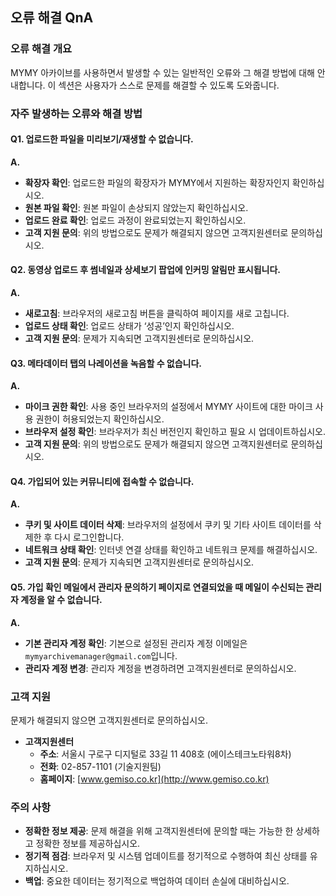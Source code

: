 ## 오류 해결 QnA

### 오류 해결 개요

MYMY 아카이브를 사용하면서 발생할 수 있는 일반적인 오류와 그 해결 방법에 대해 안내합니다. 이 섹션은 사용자가 스스로 문제를 해결할 수 있도록 도와줍니다.

### 자주 발생하는 오류와 해결 방법

#### Q1. 업로드한 파일을 미리보기/재생할 수 없습니다.
**A.**
- **확장자 확인**: 업로드한 파일의 확장자가 MYMY에서 지원하는 확장자인지 확인하십시오.
- **원본 파일 확인**: 원본 파일이 손상되지 않았는지 확인하십시오.
- **업로드 완료 확인**: 업로드 과정이 완료되었는지 확인하십시오.
- **고객 지원 문의**: 위의 방법으로도 문제가 해결되지 않으면 고객지원센터로 문의하십시오.

#### Q2. 동영상 업로드 후 썸네일과 상세보기 팝업에 인커밍 알림만 표시됩니다.
**A.**
- **새로고침**: 브라우저의 새로고침 버튼을 클릭하여 페이지를 새로 고칩니다.
- **업로드 상태 확인**: 업로드 상태가 ‘성공’인지 확인하십시오.
- **고객 지원 문의**: 문제가 지속되면 고객지원센터로 문의하십시오.

#### Q3. 메타데이터 탭의 나레이션을 녹음할 수 없습니다.
**A.**
- **마이크 권한 확인**: 사용 중인 브라우저의 설정에서 MYMY 사이트에 대한 마이크 사용 권한이 허용되었는지 확인하십시오.
- **브라우저 설정 확인**: 브라우저가 최신 버전인지 확인하고 필요 시 업데이트하십시오.
- **고객 지원 문의**: 위의 방법으로도 문제가 해결되지 않으면 고객지원센터로 문의하십시오.

#### Q4. 가입되어 있는 커뮤니티에 접속할 수 없습니다.
**A.**
- **쿠키 및 사이트 데이터 삭제**: 브라우저의 설정에서 쿠키 및 기타 사이트 데이터를 삭제한 후 다시 로그인합니다.
- **네트워크 상태 확인**: 인터넷 연결 상태를 확인하고 네트워크 문제를 해결하십시오.
- **고객 지원 문의**: 문제가 지속되면 고객지원센터로 문의하십시오.

#### Q5. 가입 확인 메일에서 관리자 문의하기 페이지로 연결되었을 때 메일이 수신되는 관리자 계정을 알 수 없습니다.
**A.**
- **기본 관리자 계정 확인**: 기본으로 설정된 관리자 계정 이메일은 `mymyarchivemanager@gmail.com`입니다.
- **관리자 계정 변경**: 관리자 계정을 변경하려면 고객지원센터로 문의하십시오.

### 고객 지원

문제가 해결되지 않으면 고객지원센터로 문의하십시오.

- **고객지원센터**
  - **주소**: 서울시 구로구 디지털로 33길 11 408호 (에이스테크노타워8차)
  - **전화**: 02-857-1101 (기술지원팀)
  - **홈페이지**: [www.gemiso.co.kr](http://www.gemiso.co.kr)

### 주의 사항

- **정확한 정보 제공**: 문제 해결을 위해 고객지원센터에 문의할 때는 가능한 한 상세하고 정확한 정보를 제공하십시오.
- **정기적 점검**: 브라우저 및 시스템 업데이트를 정기적으로 수행하여 최신 상태를 유지하십시오.
- **백업**: 중요한 데이터는 정기적으로 백업하여 데이터 손실에 대비하십시오.
